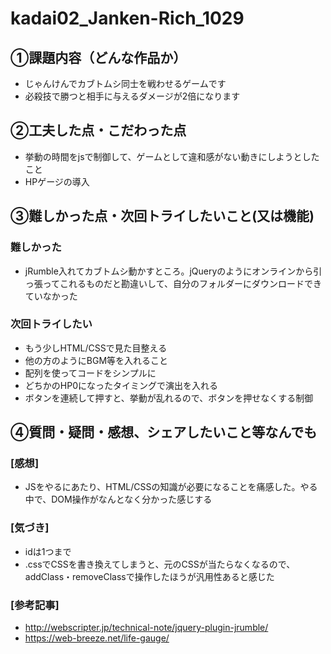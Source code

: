 # kadai02_Janken-Rich_1029

## ①課題内容（どんな作品か）
- じゃんけんでカブトムシ同士を戦わせるゲームです
- 必殺技で勝つと相手に与えるダメージが2倍になります

## ②工夫した点・こだわった点
- 挙動の時間をjsで制御して、ゲームとして違和感がない動きにしようとしたこと
- HPゲージの導入

## ③難しかった点・次回トライしたいこと(又は機能)
### 難しかった
- jRumble入れてカブトムシ動かすところ。jQueryのようにオンラインから引っ張ってこれるものだと勘違いして、自分のフォルダーにダウンロードできていなかった

### 次回トライしたい
- もう少しHTML/CSSで見た目整える
- 他の方のようにBGM等を入れること
- 配列を使ってコードをシンプルに
- どちかのHP0になったタイミングで演出を入れる
- ボタンを連続して押すと、挙動が乱れるので、ボタンを押せなくする制御


## ④質問・疑問・感想、シェアしたいこと等なんでも
### [感想]
- JSをやるにあたり、HTML/CSSの知識が必要になることを痛感した。やる中で、DOM操作がなんとなく分かった感じする

### [気づき]
- idは1つまで
- .cssでCSSを書き換えてしまうと、元のCSSが当たらなくなるので、addClass・removeClassで操作したほうが汎用性あると感じた

### [参考記事]
- http://webscripter.jp/technical-note/jquery-plugin-jrumble/
- https://web-breeze.net/life-gauge/
